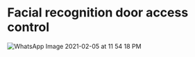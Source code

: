 # Facial recognition door access control
![WhatsApp Image 2021-02-05 at 11 54 18 PM](https://user-images.githubusercontent.com/70061105/107073692-ad857400-680d-11eb-9fa7-89363cfe82f9.jpeg)
